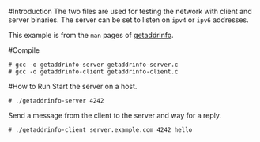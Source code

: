 #Introduction
The two files are used for testing the network with client and server binaries. The server can be set to listen on `ipv4` or `ipv6` addresses.

This example is from the `man` pages of [getaddrinfo](http://linux.die.net/man/3/getaddrinfo).

#Compile
~~~
# gcc -o getaddrinfo-server getaddrinfo-server.c
# gcc -o getaddrinfo-client getaddrinfo-client.c
~~~

#How to Run
Start the server on a host.
~~~
# ./getaddrinfo-server 4242
~~~

Send a message from the client to the server and way for a reply.
~~~
# ./getaddrinfo-client server.example.com 4242 hello
~~~
